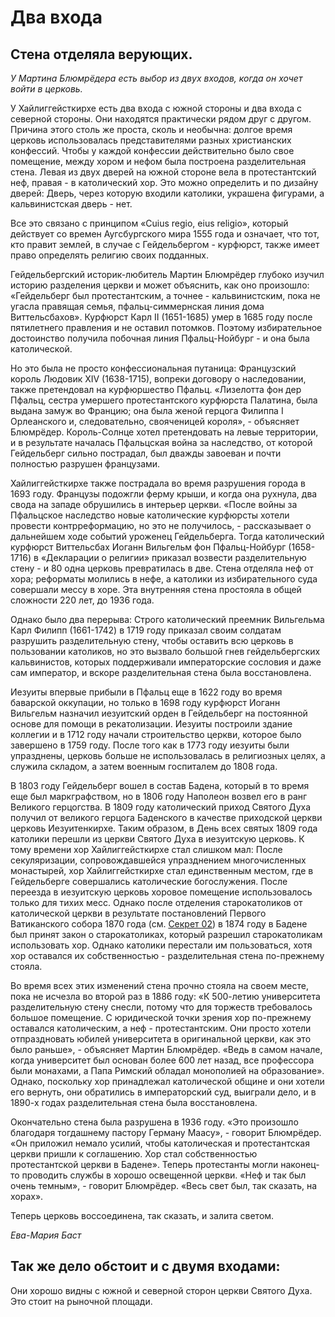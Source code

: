 # Два входа

## Стена отделяла верующих.

*У Мартина Блюмрёдера есть выбор из двух входов, когда он хочет войти в церковь.*

У Хайлиггейсткирхе есть два входа с южной стороны и два входа с северной стороны. Они находятся практически рядом друг с другом. Причина этого столь же проста, сколь и необычна: долгое время церковь использовалась представителями разных христианских конфессий. Чтобы у каждой конфессии действительно было свое помещение, между хором и нефом была построена разделительная стена. Левая из двух дверей на южной стороне вела в протестантский неф, правая - в католический хор. Это можно определить и по дизайну дверей: Дверь, через которую входили католики, украшена фигурами, а кальвинистская дверь - нет.

Все это связано с принципом «Cuius regio, eius religio», который действует со времен Аугсбургского мира 1555 года и означает, что тот, кто правит землей, в случае с Гейдельбергом - курфюрст, также имеет право определять религию своих подданных.

Гейдельбергский историк-любитель Мартин Блюмрёдер глубоко изучил историю разделения церкви и может объяснить, как оно произошло: «Гейдельберг был протестантским, а точнее - кальвинистским, пока не угасла правящая семья, пфальц-симмернская линия дома Виттельсбахов». Курфюрст Карл II (1651-1685) умер в 1685 году после пятилетнего правления и не оставил потомков. Поэтому избирательное достоинство получила побочная линия Пфальц-Нойбург - и она была католической.

Но это была не просто конфессиональная путаница: Французский король Людовик XIV (1638-1715), вопреки договору о наследовании, также претендовал на курфюршество Пфальц. «Лизелотта фон дер Пфальц, сестра умершего протестантского курфюрста Палатина, была выдана замуж во Францию; она была женой герцога Филиппа I Орлеанского и, следовательно, свояченицей короля», - объясняет Блюмрёдер. Король-Солнце хотел претендовать на левые территории, и в результате началась Пфальцская война за наследство, от которой Гейдельберг сильно пострадал, был дважды завоеван и почти полностью разрушен французами.

Хайлиггейсткирхе также пострадала во время разрушения города в 1693 году. Французы подожгли ферму крыши, и когда она рухнула, два свода на западе обрушились в интерьер церкви. «После войны за Пфальцское наследство новые католические курфюрсты хотели провести контрреформацию, но это не получилось, - рассказывает о дальнейшем ходе событий уроженец Гейдельберга. Тогда католический курфюрст Виттельсбах Иоганн Вильгельм фон Пфальц-Нойбург (1658-1716) в «Декларации о религии» приказал возвести разделительную стену - и 80 одна церковь превратилась в две. Стена отделяла неф от хора; реформаты молились в нефе, а католики из избирательного суда совершали мессу в хоре. Эта внутренняя стена простояла в общей сложности 220 лет, до 1936 года. 

Однако было два перерыва: Строго католический преемник Вильгельма Карл Филипп (1661-1742) в 1719 году приказал своим солдатам разрушить разделительную стену, чтобы оставить всю церковь в пользовании католиков, но это вызвало большой гнев гейдельбергских кальвинистов, которых поддерживали императорские сословия и даже сам император, и вскоре разделительная стена была восстановлена. 

Иезуиты впервые прибыли в Пфальц еще в 1622 году во время баварской оккупации, но только в 1698 году курфюрст Иоганн Вильгельм назначил иезуитский орден в Гейдельберг на постоянной основе для помощи в рекатолизации. Иезуиты построили здание коллегии и в 1712 году начали строительство церкви, которое было завершено в 1759 году. После того как в 1773 году иезуиты были упразднены, церковь больше не использовалась в религиозных целях, а служила складом, а затем военным госпиталем до 1808 года. 

В 1803 году Гейдельберг вошел в состав Бадена, который в то время еще был маркграфством, но в 1806 году Наполеон возвел его в ранг Великого герцогства. В 1809 году католический приход Святого Духа получил от великого герцога Баденского в качестве приходской церкви церковь Иезуитенкирхе. Таким образом, в День всех святых 1809 года католики перешли из церкви Святого Духа в иезуитскую церковь. К тому времени хор Хайлиггейсткирхе стал слишком мал: После секуляризации, сопровождавшейся упразднением многочисленных монастырей, хор Хайлиггейсткирхе стал единственным местом, где в Гейдельберге совершались католические богослужения. После переезда в иезуитскую церковь хоровое помещение использовалось только для тихих месс. Однако после отделения старокатоликов от католической церкви в результате постановлений Первого Ватиканского собора 1870 года (см. [Секрет 02](./tuermchen.md)) в 1874 году в Бадене был принят закон о старокатоликах, который разрешил старокатоликам использовать хор. Однако католики перестали им пользоваться, хотя хор оставался их собственностью - разделительная стена по-прежнему стояла.

Во время всех этих изменений стена прочно стояла на своем месте, пока не исчезла во второй раз в 1886 году: «К 500-летию университета разделительную стену снесли, потому что для торжеств требовалось большое помещение. С юридической точки зрения хор по-прежнему оставался католическим, а неф - протестантским. Они просто хотели отпраздновать юбилей университета в оригинальной церкви, как это было раньше», - объясняет Мартин Блюмрёдер. «Ведь в самом начале, когда университет был основан более 600 лет назад, все профессора были монахами, а Папа Римский обладал монополией на образование». Однако, поскольку хор принадлежал католической общине и они хотели его вернуть, они обратились в императорский суд, выиграли дело, и в 1890-х годах разделительная стена была восстановлена.

Окончательно стена была разрушена в 1936 году. «Это произошло благодаря тогдашнему пастору Герману Маасу», - говорит Блюмрёдер. «Он приложил немало усилий, чтобы католическая и протестантская церкви пришли к соглашению. Хор стал собственностью протестантской церкви в Бадене». Теперь протестанты могли наконец-то проводить службы в хорошо освещенной церкви. «Неф и так был очень темным», - говорит Блюмрёдер. «Весь свет был, так сказать, на хорах».

Теперь церковь воссоединена, так сказать, и залита светом.

*Ева-Мария Баст*

## Так же дело обстоит и с двумя входами:

Они хорошо видны с южной и северной сторон церкви Святого Духа. Это стоит на рыночной площади. 



